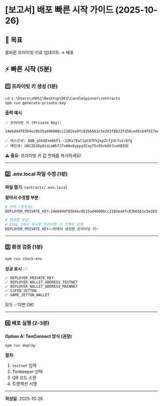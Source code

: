 # [보고서] 배포 빠른 시작 가이드 (2025-10-26)

## 🎯 목표
올바른 프라이빗 키로 업데이트 → 배포

## ⚡ 빠른 시작 (5분)

### 1️⃣ 프라이빗 키 생성 (1분)

```powershell
cd c:\Users\x0051\Desktop\DEV\CandleSpinner\contracts
npm run generate-private-key
```

**출력 예시**:
```
✅ 프라이빗 키 (Private Key):
   14ebd4df03b4ec8b15ad46008cc2102ea9fc83b6561c5e263f8822fd58ced5c64f917eef0fdd86900619af6183bb2e9bfc063f6ea082d00c86f046d7d434765b

✅ 테스트넷: 0QB_yGkOExm0kP1--22Kx7EwllpC67Fk2xpZcfjUt7vic87g
✅ 메인넷: UQC2DJ8yOisLaWh7J7xHAx6yppyZCoyf5cR5vbOVJcwVQZdC
```

**⚠️ 중요**: 프라이빗 키 값 전체를 복사하세요!

---

### 2️⃣ .env.local 파일 수정 (1분)

**파일 열기**: `contracts/.env.local`

**찾아서 수정할 부분**:

```bash
# 현재 (잘못됨):
DEPLOYER_PRIVATE_KEY=14ebd4df03b4ec8b15ad46008cc2102ea9fc83b6561c5e263f8822fd58ced5c64f917eef0fdd86900619af6183bb2e9bfc063f6ea082d00c86f046d7d434765b

# 변경할 부분:
# Step 1에서 복사한 프라이빗 키 전체로 교체
DEPLOYER_PRIVATE_KEY=<위에서 생성한 프라이빗 키>
```

---

### 3️⃣ 환경 검증 (1분)

```powershell
npm run check-env
```

**성공 표시** ✅:
```
✅ DEPLOYER_PRIVATE_KEY
✅ DEPLOYER_WALLET_ADDRESS_TESTNET
✅ DEPLOYER_WALLET_ADDRESS_MAINNET
✅ CSPIN_JETTON
✅ GAME_JETTON_WALLET
```

모두 ✅이면 OK!

---

### 4️⃣ 배포 실행 (2-3분)

**Option A: TonConnect 방식 (권장)**

```powershell
npm run deploy
```

**절차**:
1. `testnet` 입력
2. Tonkeeper 선택
3. QR 코드 스캔
4. 트랜잭션 서명

---

**작성일**: 2025-10-26

